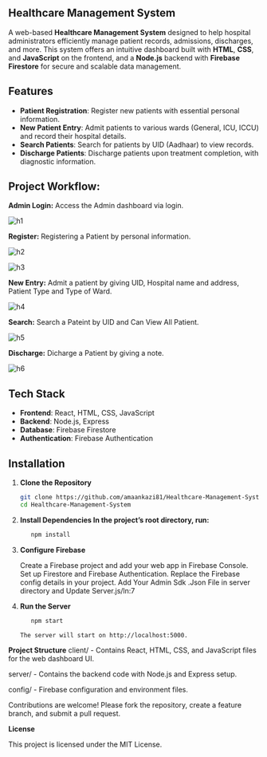 ## Healthcare Management System 

A web-based **Healthcare Management System** designed to help hospital administrators efficiently manage patient records, admissions, discharges, and more. This system offers an intuitive dashboard built with **HTML**, **CSS**, and **JavaScript** on the frontend, and a **Node.js** backend with **Firebase Firestore** for secure and scalable data management.

## Features

- **Patient Registration**: Register new patients with essential personal information.
- **New Patient Entry**: Admit patients to various wards (General, ICU, ICCU) and record their hospital details.
- **Search Patients**: Search for patients by UID (Aadhaar) to view records.
- **Discharge Patients**: Discharge patients upon treatment completion, with diagnostic information.

## Project Workflow: 

**Admin Login:** Access the Admin dashboard via login.

![h1](https://github.com/user-attachments/assets/c3225134-e552-48e5-928c-b619b1a3e12e)


**Register:** Registering a Patient by personal information.

![h2](https://github.com/user-attachments/assets/51548edd-6c5d-4f7f-9951-17bf5c8d50a6)

![h3](https://github.com/user-attachments/assets/643a4da2-1807-4cb6-bef7-793355d71bb8)


**New Entry:** Admit a patient by giving UID, Hospital name and address, Patient Type and Type of Ward.

![h4](https://github.com/user-attachments/assets/65d660ee-03c9-498e-849b-595b23c4e43b)


**Search:** Search a Pateint by UID and Can View All Patient.

![h5](https://github.com/user-attachments/assets/4c954206-d223-4b0e-9e36-62c00a8cab72)


**Discharge:** Dicharge a Patient by giving a note.

![h6](https://github.com/user-attachments/assets/88cb7cf4-953a-4df7-a8ae-2171dfc22644)


## Tech Stack

- **Frontend**: React, HTML, CSS, JavaScript
- **Backend**: Node.js, Express
- **Database**: Firebase Firestore
- **Authentication**: Firebase Authentication

## Installation

1. **Clone the Repository**
   ```bash
   git clone https://github.com/amaankazi81/Healthcare-Management-System.git
   cd Healthcare-Management-System

2. **Install Dependencies In the project’s root directory, run:**
   ```bash
      npm install

4. **Configure Firebase**

   Create a Firebase project and add your web app in Firebase Console.
   Set up Firestore and Firebase Authentication.
   Replace the Firebase config details in your project.
   Add Your Admin Sdk .Json File in server directory and Update Server.js/ln:7

4. **Run the Server**
   ```bash
      npm start

   The server will start on http://localhost:5000.

**Project Structure**
client/ - Contains React, HTML, CSS, and JavaScript files for the web dashboard UI.

server/ - Contains the backend code with Node.js and Express setup.

config/ - Firebase configuration and environment files.

Contributions are welcome! Please fork the repository, create a feature branch, and submit a pull request.

**License**

This project is licensed under the MIT License.
